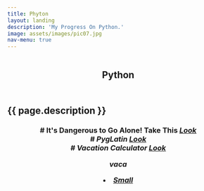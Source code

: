 ```yaml
---
title: Phyton
layout: landing
description: 'My Progress On Python.'
image: assets/images/pic07.jpg
nav-menu: true
---
```


<section id="banner" class="style2">
  <div class="inner">
  <span class="image">
  <img src="{{ site.baseurl }}/%7B%7B%20page.image%20%7D%7D" alt="">
</span>
  <header class="major">

<h1> Python </h1>

</header>
  <div class="content">

<h2> {{ page.description }} </h2>

</div>
</div>
</section>

<div id="main">
  <section id="one">
  <div class="inner"><header class="major">

<h3> 
# It's Dangerous to Go Alone! Take This <em><a href="/python/2017/02/11/It's_Dangerous_to_Go_Alone!_Take_This.html">Look</a> 
<br />
# PygLatin <em><a href="/python/2017/02/14/PygLatin.html">Look</a>
<br />
# Vacation Calculator <em><a href="/python/2017/02/11/Vacation_Calculator.html">Look</a>

 vaca <li><a href="/python/2017/02/11/Vacation_Calculator.html" class="button small">Small</a></li>









